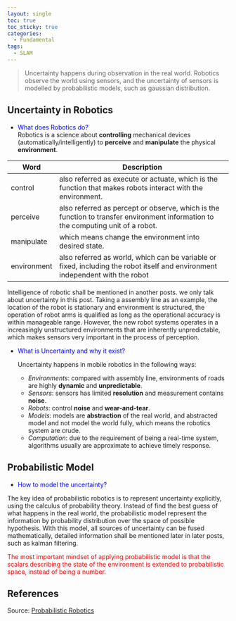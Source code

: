 ```yaml
---
layout: single
toc: true
toc_sticky: true
categories:
  - Fundamental
tags:
  - SLAM
---
```


> Uncertainty happens during observation in the real world. Robotics observe the world using sensors, and the uncertainty of sensors is modelled by probabilistic models, such as gaussian distribution. 

## Uncertainty in Robotics

* <span style="color:blue">What does Robotics do?</span>  
Robotics is a science about __controlling__ mechanical devices (automatically/intelligently) to __perceive__ and __manipulate__ the physical __environment__.

| Word        | Description                                                                                                                      |
|-------------|----------------------------------------------------------------------------------------------------------------------------------|
| control     | also referred as execute or actuate, which is the function that makes robots interact with the environment.                      |
| perceive    | also referred as percept or observe, which is the function to transfer environment information to the computing unit of a robot. |
| manipulate  | which means change the environment into desired state.                                                                           |
| environment | also referred as world, which can be variable or fixed, including the robot itself and environment independent with the robot    |

Intelligence of robotic shall be mentioned in another posts. we only talk about uncertainty in this post.
Taking a assembly line as an example, the location of the robot is stationary and environment is structured, the operation of robot arms is qualified as long as the operational accuracy is within manageable range.
However, the new robot systems operates in a increasingly unstructured environments that are inherently unpredictable, which makes sensors very important in the process of perception.

* <span style="color:blue">What is Uncertainty and why it exist?</span>  

    Uncertainty happens in mobile robotics in the following ways:
    * _Environments_: compared with assembly line, environments of roads are highly __dynamic__ and __unpredictable__.
    * _Sensors_: sensors has limited __resolution__ and measurement contains __noise__.
    * _Robots_: control __noise__ and __wear-and-tear__.
    * _Models_: models are __abstraction__ of the real world, and abstracted model and not model the world fully, which means the robotics system are crude.
    * _Computation_: due to the requirement of being a real-time system, algorithms usually are approximate to achieve timely response.
<!-- Depending on the degree of handling complexity of the environment, robotics can be in different intelligent levels while manipulating the world. For example, a robot repetitively do the same operations is hard to be seen as "intelligent", such as a toy train in your childhood. On the contrast a service robot in your home organizing and clean everything in your life is "intelligent", and an autonomous car on the road adjusting the speed and follow the principle of traffic rules to let pedestrians go first is "intelligent". -->

## Probabilistic Model
* <span style="color:blue">How to model the uncertainty?</span>  

The key idea of probabilistic robotics is to represent uncertainty explicitly, using the calculus of probability theory. Instead of find the best guess of what happens in the real world, the probabilistic model represent the information by probability distribution over the space of possible hypothesis. With this model, all sources of uncertainty can be fused mathematically, detailed information shall be mentioned later in later posts, such as kalman filtering.

<span style="color:red"> The most important mindset of applying probabilistic model is that the scalars describing the state of the environment is extended to probabilistic space, instead of being a number.</span>
## References

<div id="refs"></div>

Source: [Probabilistic Robotics](https://docs.ufpr.br/~danielsantos/ProbabilisticRobotics.pdf)